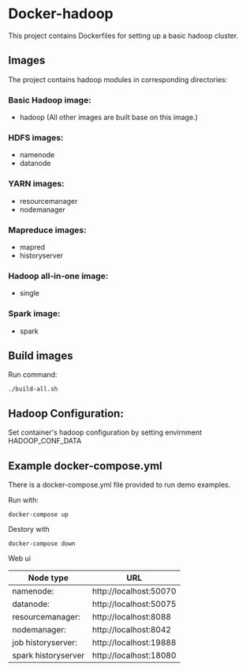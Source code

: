 # Docker-hadoop

This project contains Dockerfiles for setting up a basic hadoop cluster.

## Images

The project contains hadoop modules in corresponding directories:

### Basic Hadoop image:
* hadoop (All other images are built base on this image.)

### HDFS images:
* namenode
* datanode

### YARN images:
* resourcemanager
* nodemanager

### Mapreduce images:
* mapred
* historyserver

### Hadoop all-in-one image:
* single

### Spark image:
* spark

## Build images
Run command:
```
./build-all.sh
```

## Hadoop Configuration:
Set container's hadoop configuration by setting envirnment HADOOP_CONF_DATA

## Example docker-compose.yml

There is a docker-compose.yml file provided to run demo examples.

Run with:
```
docker-compose up
```
Destory with
```
docker-compose down
```

Web ui

| Node type           | URL                    |
|---------------------|------------------------|
| namenode:           | http://localhost:50070 |
| datanode:           | http://localhost:50075 |
| resourcemanager:    | http://localhost:8088  |
| nodemanager:        | http://localhost:8042  |
| job historyserver:  | http://localhost:19888 |
| spark historyserver | http://localhost:18080 |


